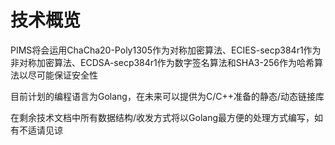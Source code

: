 # 技术概览
PIMS将会运用ChaCha20-Poly1305作为对称加密算法、ECIES-secp384r1作为非对称加密算法、ECDSA-secp384r1作为数字签名算法和SHA3-256作为哈希算法以尽可能保证安全性

目前计划的编程语言为Golang，在未来可以提供为C/C++准备的静态/动态链接库

在剩余技术文档中所有数据结构/收发方式将以Golang最方便的处理方式编写，如有不适请见谅